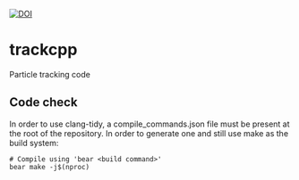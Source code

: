[![DOI](https://zenodo.org/badge/33890374.svg)](https://zenodo.org/badge/latestdoi/33890374)

# trackcpp

Particle tracking code

## Code check

In order to use clang-tidy, a compile_commands.json file must be present at the root of the repository.
In order to generate one and still use make as the build system:

```command
# Compile using 'bear <build command>'
bear make -j$(nproc)
```

